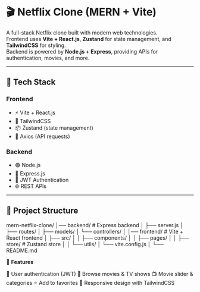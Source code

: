 # 🎬 Netflix Clone (MERN + Vite)

A full-stack Netflix clone built with modern web technologies.  
Frontend uses **Vite + React.js**, **Zustand** for state management, and **TailwindCSS** for styling.  
Backend is powered by **Node.js + Express**, providing APIs for authentication, movies, and more.

---

## 🚀 Tech Stack

### Frontend
- ⚡ Vite + React.js
- 🎨 TailwindCSS
- 📦 Zustand (state management)
- 🔗 Axios (API requests)

### Backend
- 🟢 Node.js
- 🚏 Express.js
- 🔑 JWT Authentication
- 🌐 REST APIs

---

## 📂 Project Structure
mern-netflix-clone/
│── backend/ # Express backend
│ ├── server.js
│ ├── routes/
│ ├── models/
│ └── controllers/
│
│── frontend/ # Vite + React frontend
│ ├── src/
│ │ ├── components/
│ │ ├── pages/
│ │ ├── store/ # Zustand store
│ │ └── utils/
│ └── vite.config.js
│
└── README.md

🌟 **Features**

🔐 User authentication (JWT)
🎥 Browse movies & TV shows
📺 Movie slider & categories
⭐ Add to favorites
📱 Responsive design with TailwindCSS
